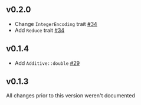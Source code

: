 ## v0.2.0
* Change `IntegerEncoding` trait [#34]
* Add `Reduce` trait [#34]

[#34]: https://github.com/dfns/generic-ec/pull/34

## v0.1.4
* Add `Additive::double` [#29]

[#29]: https://github.com/dfns/generic-ec/pull/29

## v0.1.3

All changes prior to this version weren't documented
